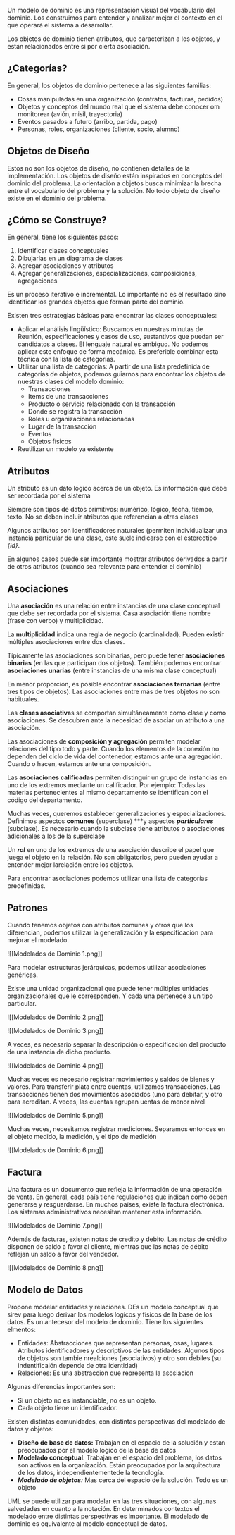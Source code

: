 Un modelo de dominio es una representación visual del vocabulario del dominio. Los construimos para entender y analizar mejor el contexto en el que operará el sistema a desarrollar.

Los objetos de dominio tienen atributos, que caracterizan a los objetos, y están relacionados entre si por cierta asociación.

## ¿Categorías?

En general, los objetos de dominio pertenece a las siguientes familias:

- Cosas manipuladas en una organización (contratos, facturas, pedidos)
- Objetos y conceptos del mundo real que el sistema debe conocer om monitorear (avión, misil, trayectoria)
- Eventos pasados a futuro (arribo, partida, pago)
- Personas, roles, organizaciones (cliente, socio, alumno)

## Objetos de Diseño

Estos no son los objetos de diseño, no contienen detalles de la implementación. Los objetos de diseño están inspirados en conceptos del dominio del problema. La orientación a objetos busca minimizar la brecha entre el vocabulario del problema y la solución. No todo objeto de diseño existe en el dominio del problema.

## ¿Cómo se Construye?

En general, tiene los siguientes pasos:

1. Identificar clases conceptuales
2. Dibujarlas en un diagrama de clases
3. Agregar asociaciones y atributos
4. Agregar generalizaciones, especializaciones, composiciones, agregaciones

Es un proceso iterativo e incremental. Lo importante no es el resultado sino identificar los grandes objetos que forman parte del dominio.

Existen tres estrategias básicas para encontrar las clases conceptuales:

- Aplicar el análisis lingüístico: Buscamos en nuestras minutas de Reunión, especificaciones y casos de uso, sustantivos que puedan ser candidatos a clases. El lenguaje natural es ambiguo. No podemos aplicar este enfoque de forma mecánica. Es preferible combinar esta técnica con la lista de categorías.
- Utilizar una lista de categorías: A partir de una lista predefinida de categorías de objetos, podemos guiarnos para encontrar los objetos de nuestras clases del modelo dominio:
	- Transacciones
	- Items de una transacciones
	- Producto o servicio relacionado con la transacción
	- Donde se registra la transacción
	- Roles u organizaciones relacionadas
	- Lugar de la transacción
	- Eventos
	- Objetos físicos
- Reutilizar un modelo ya existente

## Atributos

Un atributo es un dato lógico acerca de un objeto. Es información que debe ser recordada por el sistema

Siempre son tipos de datos primitivos: numérico, lógico, fecha, tiempo, texto. No se deben incluir atributos que referencian a otras clases

Algunos atributos son identificadores naturales (permiten individualizar una instancia particular de una clase, este suele indicarse con el estereotipo *{id}*.

En algunos casos puede ser importante mostrar atributos derivados a partir de otros atributos (cuando sea relevante para entender el dominio)

## Asociaciones

Una **asociación** es una relación entre instancias de una clase conceptual que debe ser recordada por el sistema. Casa asociación tiene nombre (frase con verbo) y multiplicidad.

La **multiplicidad** indica una regla de negocio (cardinalidad). Pueden existir múltiples asociaciones entre dos clases.

Típicamente las asociaciones son binarias, pero puede tener **asociaciones binarias** (en las que participan dos objetos). También podemos encontrar **asociaciones unarias** (entre instancias de una misma clase conceptual)

 En menor proporción, es posible encontrar **asociaciones ternarias** (entre tres tipos de objetos). Las asociaciones entre más de tres objetos no son habituales.

Las **clases asociativa**s se comportan simultáneamente como clase y como asociaciones. Se descubren ante la necesidad de asociar un atributo a una asociación.

Las asociaciones de **composición y agregación** permiten modelar relaciones del tipo todo y parte. Cuando los elementos de la conexión no dependen del ciclo de vida del contenedor, estamos ante una agregación. Cuando o hacen, estamos ante una composición.

Las **asociaciones calificadas** permiten distinguir un grupo de instancias en uno de los extremos mediante un calificador. Por ejemplo: Todas las materias pertenecientes al mismo departamento se identifican con el código del departamento.

Muchas veces, queremos establecer generalizaciones y especializaciones. Definimos aspectos **comunes** (superclase) ***y aspectos ***particulares*** (subclase). Es necesario cuando la subclase tiene atributos o asociaciones adicionales a los de la superclase

Un ***rol*** en uno de los extremos de una asociación describe el papel que juega el objeto en la relación. No son obligatorios, pero pueden ayudar a entender mejor larelación entre los objetos.

Para encontrar asociaciones podemos utilizar una lista de categorías predefinidas.

## Patrones

Cuando tenemos objetos con atributos comunes y otros que los diferencian, podemos utilizar la generalización y la especificación para mejorar el modelado.

![[Modelados de Dominio 1.png]]

Para modelar estructuras jerárquicas, podemos utilizar asociaciones genéricas.

Existe una unidad organizacional que puede tener múltiples unidades organizacionales que le corresponden. Y cada una pertenece a un tipo particular.

![[Modelados de Dominio 2.png]]

![[Modelados de Dominio 3.png]]

A veces, es necesario separar la descripción o especificación del producto de una instancia de dicho producto.

![[Modelados de Dominio 4.png]]

Muchas veces es necesario registrar movimientos y saldos de bienes y valores. Para transferir plata entre cuentas, utilizamos transacciones. Las transacciones tienen dos movimientos asociados (uno para debitar, y otro para acreditan. A veces, las cuentas agrupan uentas de menor nivel

![[Modelados de Dominio 5.png]]

Muchas veces, necesitamos registrar mediciones. Separamos entonces en el objeto medido, la medición, y el tipo de medición

![[Modelados de Dominio 6.png]]

## Factura

Una factura es un documento que refleja la información de una operación de venta. En general, cada país tiene regulaciones que indican como deben generarse y resguardarse. En muchos países, existe la factura electrónica. Los sistemas administrativos necesitan mantener esta información.

![[Modelados de Dominio 7.png]]

Además de facturas, existen notas de credito y debito. Las notas de crédito disponen de saldo a favor al cliente, mientras que las notas de débito reflejan un saldo a favor del vendedor.

![[Modelados de Dominio 8.png]]

## Modelo de Datos

Propone modelar entidades y relaciones. DEs un modelo conceptual que sirev para luego derivar los modelos logicos y fisicos de la base de los datos. Es un antecesor del modelo de dominio. Tiene los siguientes elmentos:

- Entidades: Abstracciones que representan personas, osas, lugares. Atributos identificadores y descriptivos de las entidades. Algunos tipos de objetos son tambie nrealciones (asociativos) y otro son debiles (su indentificaión depende de otra identidad)
- Relaciones: Es una abstraccion que representa la asosiacion

Algunas diferencias importantes son:

- Si un objeto no es instanciable, no es un objeto.
- Cada objeto tiene un identificador.

Existen distintas comunidades, con distintas perspectivas del modelado de datos y objetos:

- **Diseño de base de datos:** Trabajan en el espacio de la solución y estan preocupados por el modelo logico de la base de datos
- **Modelado conceptual**: Trabajan en el espacio del problema, los datos son activos en la organización. Están preocupados por la arquitectura de los datos, independientementede la tecnología.
- ***Modelado de objetos:*** Mas cerca del espacio de la solución. Todo es un objeto

UML se puede utilizar para modelar en las tres situaciones, con algunas salvedades en cuanto a la notación. En determinados contextos el modelado entre distintas perspectivas es importante. El modelado de dominio es equivalente al modelo conceptual de datos.
